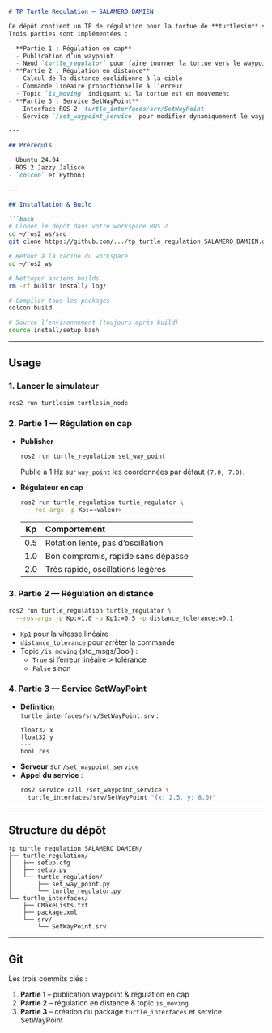 ```markdown
# TP Turtle Regulation — SALAMERO DAMIEN

Ce dépôt contient un TP de régulation pour la tortue de **turtlesim** sous ROS 2 (Jazzy Jalisco, Ubuntu 24.04).  
Trois parties sont implémentées :

- **Partie 1 : Régulation en cap**  
  - Publication d’un waypoint  
  - Nœud `turtle_regulator` pour faire tourner la tortue vers le waypoint  
- **Partie 2 : Régulation en distance**  
  - Calcul de la distance euclidienne à la cible  
  - Commande linéaire proportionnelle à l’erreur  
  - Topic `is_moving` indiquant si la tortue est en mouvement  
- **Partie 3 : Service SetWayPoint**  
  - Interface ROS 2 `turtle_interfaces/srv/SetWayPoint`  
  - Service `/set_waypoint_service` pour modifier dynamiquement le waypoint  

---

## Prérequis

- Ubuntu 24.04  
- ROS 2 Jazzy Jalisco  
- `colcon` et Python3  

---

## Installation & Build

```bash
# Cloner le dépôt dans votre workspace ROS 2
cd ~/ros2_ws/src
git clone https://github.com/.../tp_turtle_regulation_SALAMERO_DAMIEN.git

# Retour à la racine du workspace
cd ~/ros2_ws

# Nettoyer anciens builds
rm -rf build/ install/ log/

# Compiler tous les packages
colcon build

# Source l’environnement (toujours après build)
source install/setup.bash
```

---

## Usage

### 1. Lancer le simulateur

```bash
ros2 run turtlesim turtlesim_node
```

### 2. Partie 1 — Régulation en cap

- **Publisher**  
  ```bash
  ros2 run turtle_regulation set_way_point
  ```
  Publie à 1 Hz sur `way_point` les coordonnées par défaut `(7.0, 7.0)`.

- **Régulateur en cap**  
  ```bash
  ros2 run turtle_regulation turtle_regulator \
    --ros-args -p Kp:=<valeur>
  ```
  | Kp   | Comportement                         |
  |:----:|:-------------------------------------|
  | 0.5  | Rotation lente, pas d’oscillation   |
  | 1.0  | Bon compromis, rapide sans dépasse   |
  | 2.0  | Très rapide, oscillations légères    |

### 3. Partie 2 — Régulation en distance

```bash
ros2 run turtle_regulation turtle_regulator \
  --ros-args -p Kp:=1.0 -p Kp1:=0.5 -p distance_tolerance:=0.1
```

- `Kp1` pour la vitesse linéaire  
- `distance_tolerance` pour arrêter la commande  
- Topic `/is_moving` (std_msgs/Bool) :
  - `True` si l’erreur linéaire > tolérance  
  - `False` sinon  

### 4. Partie 3 — Service SetWayPoint

- **Définition**  
  `turtle_interfaces/srv/SetWayPoint.srv` :
  ```srv
  float32 x
  float32 y
  ---
  bool res
  ```
- **Serveur** sur `/set_waypoint_service`  
- **Appel du service** :
  ```bash
  ros2 service call /set_waypoint_service \
    turtle_interfaces/srv/SetWayPoint "{x: 2.5, y: 8.0}"
  ```

---

## Structure du dépôt

```
tp_turtle_regulation_SALAMERO_DAMIEN/
├── turtle_regulation/
│   ├── setup.cfg
│   ├── setup.py
│   └── turtle_regulation/
│       ├── set_way_point.py
│       └── turtle_regulator.py
└── turtle_interfaces/
    ├── CMakeLists.txt
    ├── package.xml
    └── srv/
        └── SetWayPoint.srv
```

---

## Git

Les trois commits clés :

1. **Partie 1** – publication waypoint & régulation en cap  
2. **Partie 2** – régulation en distance & topic `is_moving`  
3. **Partie 3** – création du package `turtle_interfaces` et service SetWayPoint  
```
